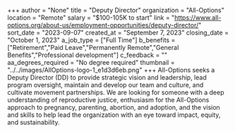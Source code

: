+++
author = "None"
title = "Deputy Director"
organization = "All-Options"
location = "Remote"
salary = "$100-105K to start"
link = "https://www.all-options.org/about-us/employment-opportunities/deputy-director/"
sort_date = "2023-09-07"
created_at = "September 7, 2023"
closing_date = "October 1, 2023"
a_job_type = ["Full Time"]
b_benefits = ["Retirement","Paid Leave","Permanently Remote","General Benefits","Professional development"]
c_feedback = ""
aa_degrees_required = "No degree required"
thumbnail = "../../images/AllOptions-logo-1_e1d3d6eb.png"
+++
All-Options seeks a Deputy Director (DD) to provide strategic vision and leadership, lead program oversight, maintain and develop our team and culture, and cultivate movement partnerships. We are looking for someone with a deep understanding of reproductive justice, enthusiasm for the All-Options approach to pregnancy, parenting, abortion, and adoption, and the vision and skills to help lead the organization with an eye toward impact, equity, and sustainability. 